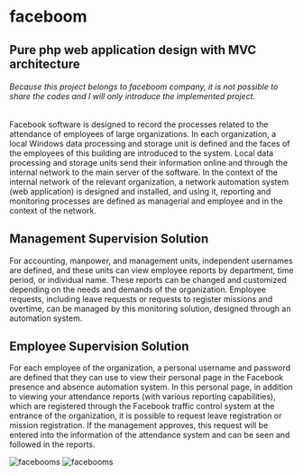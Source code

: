 # faceboom
Pure php web application design with MVC architecture
---
######  Because this project belongs to faceboom company, it is not possible to share the codes and I will only introduce the implemented project.

Facebook software is designed to record the processes related to the attendance of employees of large organizations. In each organization, a local Windows data processing and storage unit is defined and the faces of the employees of this building are introduced to the system. Local data processing and storage units send their information online and through the internal network to the main server of the software. In the context of the internal network of the relevant organization, a network automation system (web application) is designed and installed, and using it, reporting and monitoring processes are defined as managerial and employee and in the context of the network.

##  Management Supervision Solution
For accounting, manpower, and management units, independent usernames are defined, and these units can view employee reports by department, time period, or individual name. These reports can be changed and customized depending on the needs and demands of the organization. Employee requests, including leave requests or requests to register missions and overtime, can be managed by this monitoring solution, designed through an automation system.

## Employee Supervision Solution
For each employee of the organization, a personal username and password are defined that they can use to view their personal page in the Facebook presence and absence automation system. In this personal page, in addition to viewing your attendance reports (with various reporting capabilities), which are registered through the Facebook traffic control system at the entrance of the organization, it is possible to request leave registration or mission registration. If the management approves, this request will be entered into the information of the attendance system and can be seen and followed in the reports.


![facebooms](https://user-images.githubusercontent.com/58933737/144878389-3378a906-8bbc-4d25-91de-447514af9ddf.jpg)
![facebooms](https://user-images.githubusercontent.com/58933737/144878434-f6f48a63-4fcc-4e1b-b3b9-1a9ed48a4302.jpg)
